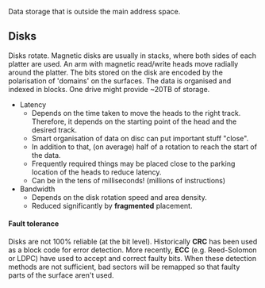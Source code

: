 Data storage that is outside the main address space.

## Disks
Disks rotate. Magnetic disks are usually in stacks, where both sides of each platter are used.
An arm with magnetic read/write heads move radially around the platter.
The bits stored on the disk are encoded by the polarisation of 'domains' on the surfaces.
The data is organised and indexed in blocks.
One drive might provide ~20TB of storage.
- Latency
	- Depends on the time taken to move the heads to the right track. Therefore, it depends on the starting point of the head and the desired track.
	- Smart organisation of data on disc can put important stuff "close".
	- In addition to that, (on average) half of a rotation to reach the start of the data.
	- Frequently required things may be placed close to the parking location of the heads to reduce latency.
	- Can be in the tens of milliseconds! (millions of instructions)
- Bandwidth
	- Depends on the disk rotation speed and area density.
	- Reduced significantly by **fragmented** placement.

#### Fault tolerance
Disks are not 100% reliable (at the bit level). Historically **CRC** has been used as a block code for error detection. More recently, **ECC** (e.g. Reed-Solomon or LDPC) have used to accept and correct faulty bits.
When these detection methods are not sufficient, bad sectors will be remapped so that faulty parts of the surface aren't used.